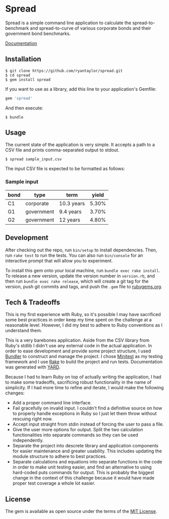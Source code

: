 # Spread

Spread is a simple command line application to calculate the spread-to-benchmark and spread-to-curve of various corporate bonds and their government bond benchmarks. 

[Documentation](https://ryantaylor.github.io/spread/)

## Installation

```
$ git clone https://github.com/ryantaylor/spread.git
$ cd spread
$ gem install spread
```

If you want to use as a library, add this line to your application's Gemfile:

```ruby
gem 'spread'
```

And then execute:

    $ bundle

## Usage

The current state of the application is very simple. It accepts a path to a CSV file and prints comma-separated output to stdout.

    $ spread sample_input.csv

The input CSV file is expected to be formatted as follows:

### Sample input

| bond   | type       | term        | yield |
|--------|------------|-------------|-------|
| C1     | corporate  | 10.3 years  | 5.30% |
| G1     | government | 9.4 years   | 3.70% |
| G2     | government | 12 years    | 4.80% |

## Development

After checking out the repo, run `bin/setup` to install dependencies. Then, run `rake test` to run the tests. You can also run `bin/console` for an interactive prompt that will allow you to experiment.

To install this gem onto your local machine, run `bundle exec rake install`. To release a new version, update the version number in `version.rb`, and then run `bundle exec rake release`, which will create a git tag for the version, push git commits and tags, and push the `.gem` file to [rubygems.org](https://rubygems.org).

## Tech & Tradeoffs

This is my first experience with Ruby, so it's possible I may have sacrificed some best practices in order keep my time spent on the challenge at a reasonable level. However, I did my best to adhere to Ruby conventions as I understand them.

This is a very barebones application. Aside from the CSV library from Ruby's stdlib I didn't use any external code in the actual application. In order to ease development and provide some project structure, I used [Bundler](http://bundler.io/) to construct and manage the project. I chose [Minitest](https://github.com/seattlerb/minitest) as my testing framework and I use [Rake](https://github.com/ruby/rake) to build the project and run tests. Documentation was generated with [YARD](http://yardoc.org/).

Because I had to learn Ruby on top of actually writing the application, I had to make some tradeoffs, sacrificing robust functionality in the name of simplicity. If I had more time to refine and iterate, I would make the following changes:

* Add a proper command line interface.
* Fail gracefully on invalid input. I couldn't find a definitive source on how to properly handle exceptions in Ruby so I just let them throw without rescuing right now.
* Accept input straight from stdin instead of forcing the user to pass a file.
* Give the user more options for output. Split the two calculation functionalities into separate commands so they can be used independently.
* Separate the project into descrete library and application components for easier maintenance and greater usability. This includes updating the module structure to adhere to best practices.
* Separate calculations and equations into separate functions in the code in order to make unit testing easier, and find an alternative to using hard-coded puts commands for output. This is probably the biggest change in the context of this challenge because it would have made proper test coverage a whole lot easier.

## License

The gem is available as open source under the terms of the [MIT License](http://opensource.org/licenses/MIT).

